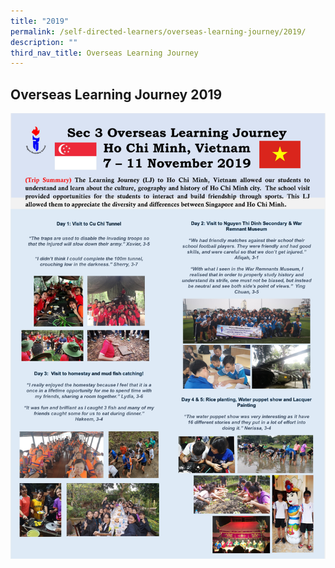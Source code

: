 ```yaml
---
title: "2019"
permalink: /self-directed-learners/overseas-learning-journey/2019/
description: ""
third_nav_title: Overseas Learning Journey
---
```

## **Overseas Learning Journey 2019**

![](/images/Overseas%20Learning%20Journey/OLJ%202019/OLJ2019_Vietnam%20Infographics.jpg)